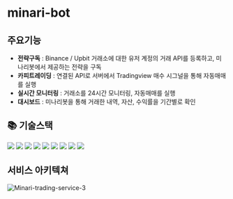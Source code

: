 # minari-bot

## 주요기능
- **전략구독** : Binance / Upbit 거래소에 대한 유저 계정의 거래 API를 등록하고, 미나리봇에서 제공하는 전략을 구독
- **카피트레이딩** : 연결된 API로 서버에서 Tradingview 매수 시그널을 통해 자동매매를 실행
- **실시간 모니터링** : 거래소를 24시간 모니터링, 자동매매를 실행
- **대시보드** : 미나리봇을 통해 거래한 내역, 자산, 수익률을 기간별로 확인
   
<div align=left><h2>📚 기술스택</h2>
  <img src="https://img.shields.io/badge/typescript-3178C6?style=for-the-badge&logo=typescript&logoColor=white">
  <img src="https://img.shields.io/badge/react-61DAFB?style=for-the-badge&logo=react&logoColor=black">
  <img src="https://img.shields.io/badge/createreactapp-09D3AC?style=for-the-badge&logo=createreactapp&logoColor=black">
  <img src="https://img.shields.io/badge/styled components-DB7093?style=for-the-badge&logo=styled components&logoColor=white">
  <img src="https://img.shields.io/badge/reacthookform-EC5990?style=for-the-badge&logo=reacthookform&logoColor=white">
  <img src="https://img.shields.io/badge/react query-FF4154?style=for-the-badge&logo=react query&logoColor=white"> 
  <img src="https://img.shields.io/badge/reactrouter-CA4245?style=for-the-badge&logo=reactrouter&logoColor=white"> 
  <img src="https://img.shields.io/badge/eslint-4B32C3?style=for-the-badge&logo=eslint&logoColor=white"> 
  <img src="https://img.shields.io/badge/prettier-F7B932?style=for-the-badge&logo=prettier&logoColor=black">
  
</div>

## 서비스 아키텍쳐
![Minari-trading-service-3](https://github.com/minari-bot/minari-bot-client/assets/31947480/439f0080-f2c1-405c-a1ac-26236f1ed9ff)
